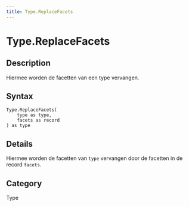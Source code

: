 ```yaml
---
title: Type.ReplaceFacets
---
```


# Type.ReplaceFacets


## Description

Hiermee worden de facetten van een type vervangen.


## Syntax

```powerquery
Type.ReplaceFacets(
    type as type,
    facets as record
) as type
```


## Details

Hiermee worden de facetten van <code>type</code> vervangen door de facetten in de record <code>facets</code>.



## Category
Type
